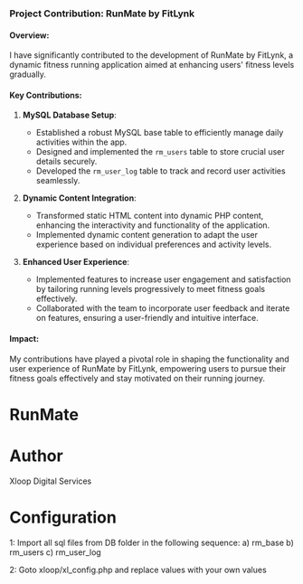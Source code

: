 ### Project Contribution: RunMate by FitLynk

#### Overview:
I have significantly contributed to the development of RunMate by FitLynk, a dynamic fitness running application aimed at enhancing users' fitness levels gradually.

#### Key Contributions:
1. **MySQL Database Setup**:
    - Established a robust MySQL base table to efficiently manage daily activities within the app.
    - Designed and implemented the `rm_users` table to store crucial user details securely.
    - Developed the `rm_user_log` table to track and record user activities seamlessly.

2. **Dynamic Content Integration**:
    - Transformed static HTML content into dynamic PHP content, enhancing the interactivity and functionality of the application.
    - Implemented dynamic content generation to adapt the user experience based on individual preferences and activity levels.

3. **Enhanced User Experience**:
    - Implemented features to increase user engagement and satisfaction by tailoring running levels progressively to meet fitness goals effectively.
    - Collaborated with the team to incorporate user feedback and iterate on features, ensuring a user-friendly and intuitive interface.

#### Impact:
My contributions have played a pivotal role in shaping the functionality and user experience of RunMate by FitLynk, empowering users to pursue their fitness goals effectively and stay motivated on their running journey.

# RunMate

# Author 
Xloop Digital Services

# Configuration
1: Import all sql files from DB folder in the following sequence:
    a) rm_base
    b) rm_users
    c) rm_user_log

2: Goto xloop/xl_config.php and replace values with your own values

